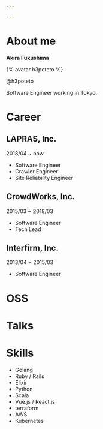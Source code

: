 ```yaml
---

---
```

# About me
**Akira Fukushima**

{% avatar h3poteto %}

@h3poteto

Software Engineer working in Tokyo.

# Career

## LAPRAS, Inc.
2018/04 ~ now

- Software Engineer
- Crawler Engineer
- Site Reliability Engineer

## CrowdWorks, Inc.
2015/03 ~ 2018/03

- Software Engineer
- Tech Lead

## Interfirm, Inc.
2013/04 ~ 2015/03

- Software Engineer

# OSS

# Talks
<script async class="speakerdeck-embed" data-id="37f1da0c79c340a096c354b5d5718868" data-ratio="1.77777777777778" src="//speakerdeck.com/assets/embed.js"></script>


<script async class="speakerdeck-embed" data-id="aaf3dcc919ba4337a0e55011cf583f86" data-ratio="1.77777777777778" src="//speakerdeck.com/assets/embed.js"></script>


<script async class="speakerdeck-embed" data-id="3309256c58b243988c7d6c19d0b7a4ec" data-ratio="1.33333333333333" src="//speakerdeck.com/assets/embed.js"></script>


<script async class="speakerdeck-embed" data-id="8fa4a216b11e4677b151b1678631af44" data-ratio="1.33333333333333" src="//speakerdeck.com/assets/embed.js"></script>


<script async class="speakerdeck-embed" data-id="05d46634fa2f4b648b909e232bcf0f52" data-ratio="1.33333333333333" src="//speakerdeck.com/assets/embed.js"></script>

# Skills
- Golang
- Ruby / Rails
- Elixir
- Python
- Scala
- Vue.js / React.js
- terraform
- AWS
- Kubernetes
